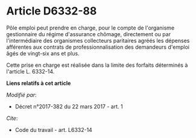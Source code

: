 # Article D6332-88

Pôle emploi peut prendre en charge, pour le compte de l'organisme gestionnaire du régime d'assurance chômage, directement ou
par l'intermédiaire des organismes collecteurs paritaires agréés les dépenses afférentes aux contrats de professionnalisation
des demandeurs d'emploi âgés de vingt-six ans et plus.

Cette prise en charge est réalisée dans la limite des forfaits déterminés à l'article L. 6332-14.

**Liens relatifs à cet article**

_Modifié par_:

  - Décret n°2017-382 du 22 mars 2017 - art. 1

_Cite_:

  - Code du travail - art. L6332-14
